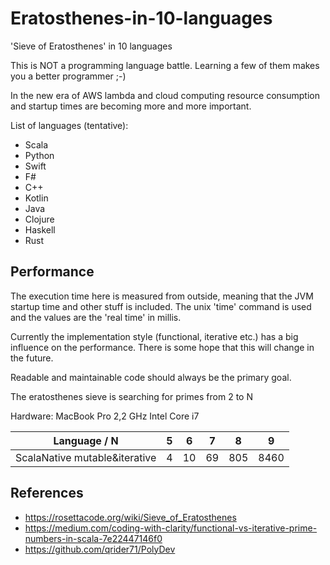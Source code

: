 # Eratosthenes-in-10-languages
'Sieve of Eratosthenes' in 10 languages

This is NOT a programming language battle. Learning a few of them makes you a better programmer ;-)

In the new era of AWS lambda and cloud computing resource consumption and startup times are becoming more and more important.

List of languages (tentative):

- Scala
- Python
- Swift
- F#
- C++
- Kotlin
- Java
- Clojure
- Haskell
- Rust

## Performance

The execution time here is measured from outside, meaning that the JVM startup time and other stuff is included. The unix 'time' command is used and the values are the 'real time' in millis.

Currently the implementation style (functional, iterative etc.) has a big influence on the performance. There is some hope that this will change in the future.

Readable and maintainable code should always be the primary goal.

The eratosthenes sieve is searching for primes from 2 to N

Hardware: MacBook Pro 2,2 GHz Intel Core i7


Language / N | 5 | 6 | 7 | 8 | 9
------------ | - | - | - | - | -
ScalaNative mutable&iterative | 4 | 10 | 69 | 805 | 8460



## References
- https://rosettacode.org/wiki/Sieve_of_Eratosthenes
- https://medium.com/coding-with-clarity/functional-vs-iterative-prime-numbers-in-scala-7e22447146f0
- https://github.com/qrider71/PolyDev
